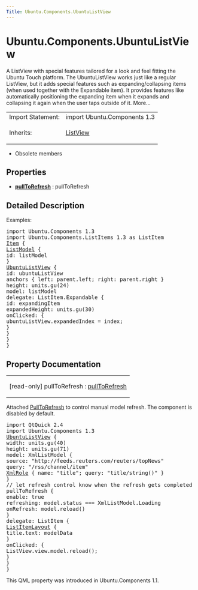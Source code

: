 ```yaml
---
Title: Ubuntu.Components.UbuntuListView
---
```


# Ubuntu.Components.UbuntuListView

<span class="subtitle"></span>
<!-- $$$UbuntuListView-brief -->
<p>A ListView with special features tailored for a look and feel fitting the Ubuntu Touch platform. The UbuntuListView works just like a regular ListView, but it adds special features such as expanding/collapsing items (when used together with the Expandable item). It provides features like automatically positioning the expanding item when it expands and collapsing it again when the user taps outside of it. More...</p>
<!-- @@@UbuntuListView -->
<table class="alignedsummary">
<tr><td class="memItemLeft rightAlign topAlign"> Import Statement:</td><td class="memItemRight bottomAlign"> import Ubuntu.Components 1.3</td></tr><tr><td class="memItemLeft rightAlign topAlign"> Inherits:</td><td class="memItemRight bottomAlign"> <p><a href="QtQuick.ListView.md">ListView</a></p>
</td></tr></table><ul>
<li>Obsolete members</li>
</ul>
<h2 id="properties">Properties</h2>
<ul>
<li class="fn"><b><b><a href="#pullToRefresh-prop">pullToRefresh</a></b></b> : pullToRefresh</li>
</ul>
<!-- $$$UbuntuListView-description -->
<h2 id="details">Detailed Description</h2>
</p>
<p>Examples:</p>
<pre class="qml">import Ubuntu.Components 1.3
import Ubuntu.Components.ListItems 1.3 as ListItem
<span class="type"><a href="QtQuick.Item.md">Item</a></span> {
<span class="type"><a href="QtQml.ListModel.md">ListModel</a></span> {
<span class="name">id</span>: <span class="name">listModel</span>
}
<span class="type"><a href="index.html">UbuntuListView</a></span> {
<span class="name">id</span>: <span class="name">ubuntuListView</span>
<span class="type">anchors</span> { <span class="name">left</span>: <span class="name">parent</span>.<span class="name">left</span>; <span class="name">right</span>: <span class="name">parent</span>.<span class="name">right</span> }
<span class="name">height</span>: <span class="name">units</span>.<span class="name">gu</span>(<span class="number">24</span>)
<span class="name">model</span>: <span class="name">listModel</span>
<span class="name">delegate</span>: <span class="name">ListItem</span>.Expandable {
<span class="name">id</span>: <span class="name">expandingItem</span>
<span class="name">expandedHeight</span>: <span class="name">units</span>.<span class="name">gu</span>(<span class="number">30</span>)
<span class="name">onClicked</span>: {
<span class="name">ubuntuListView</span>.<span class="name">expandedIndex</span> <span class="operator">=</span> <span class="name">index</span>;
}
}
}
}</pre>
<!-- @@@UbuntuListView -->
<h2>Property Documentation</h2>
<!-- $$$pullToRefresh -->
<table class="qmlname"><tr valign="top" id="pullToRefresh-prop"><td class="tblQmlPropNode"><p><span class="qmlreadonly">[read-only] </span><span class="name">pullToRefresh</span> : <span class="type"><a href="#pullToRefresh-prop">pullToRefresh</a></span></p></td></tr></table><p>Attached <a href="Ubuntu.Components.PullToRefresh.md">PullToRefresh</a> to control manual model refresh. The component is disabled by default.</p>
<pre class="qml">import QtQuick 2.4
import Ubuntu.Components 1.3
<span class="type"><a href="index.html">UbuntuListView</a></span> {
<span class="name">width</span>: <span class="name">units</span>.<span class="name">gu</span>(<span class="number">40</span>)
<span class="name">height</span>: <span class="name">units</span>.<span class="name">gu</span>(<span class="number">71</span>)
<span class="name">model</span>: <span class="name">XmlListModel</span> {
<span class="name">source</span>: <span class="string">&quot;http://feeds.reuters.com/reuters/topNews&quot;</span>
<span class="name">query</span>: <span class="string">&quot;/rss/channel/item&quot;</span>
<span class="type"><a href="QtQuick.XmlListModel.XmlRole.md">XmlRole</a></span> { <span class="name">name</span>: <span class="string">&quot;title&quot;</span>; <span class="name">query</span>: <span class="string">&quot;title/string()&quot;</span> }
}
<span class="comment">// let refresh control know when the refresh gets completed</span>
<span class="type">pullToRefresh</span> {
<span class="name">enable</span>: <span class="number">true</span>
<span class="name">refreshing</span>: <span class="name">model</span>.<span class="name">status</span> <span class="operator">===</span> <span class="name">XmlListModel</span>.<span class="name">Loading</span>
<span class="name">onRefresh</span>: <span class="name">model</span>.<span class="name">reload</span>()
}
<span class="name">delegate</span>: <span class="name">ListItem</span> {
<span class="type"><a href="Ubuntu.Components.ListItemLayout.md">ListItemLayout</a></span> {
<span class="name">title</span>.text: <span class="name">modelData</span>
}
<span class="name">onClicked</span>: {
<span class="name">ListView</span>.<span class="name">view</span>.<span class="name">model</span>.<span class="name">reload</span>();
}
}
}</pre>
<p>This QML property was introduced in  Ubuntu.Components 1.1.</p>
<!-- @@@pullToRefresh -->
<br/>
